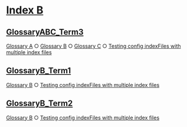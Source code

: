 # [Index B](#index-b)

## [GlossaryABC_Term3](#glossaryabc_term3)  
  
[Glossary A][1] ○ [Glossary B][2] ○ [Glossary C][3] ○ [Testing config indexFiles with multiple index files][4]

## [GlossaryB_Term1](#glossaryb_term1)  
  
[Glossary B][5] ○ [Testing config indexFiles with multiple index files][4]

## [GlossaryB_Term2](#glossaryb_term2)  
  
[Glossary B][6] ○ [Testing config indexFiles with multiple index files][4]

[1]: ../glossary-a.md#glossaryabc_term3

[2]: ../sub1/glossary-b.md#glossaryabc_term3

[3]: ../sub1/sub2/glossary-c.md#glossaryabc_term3

[4]: ../document.md#testing-config-indexfiles-with-multiple-index-files

[5]: ../sub1/glossary-b.md#glossaryb_term1

[6]: ../sub1/glossary-b.md#glossaryb_term2
